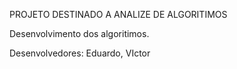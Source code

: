 PROJETO DESTINADO A ANALIZE DE ALGORITIMOS

Desenvolvimento dos algoritimos.

Desenvolvedores: Eduardo, VIctor
